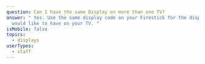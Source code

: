 ```yaml
---
question: Can I have the same Display on more than one TV?
answer: " Yes. Use the same display code on your Firestick for the display you
  would like to have on your TV. "
isMobile: false
topics:
  - displays
userTypes:
  - staff
---
```

